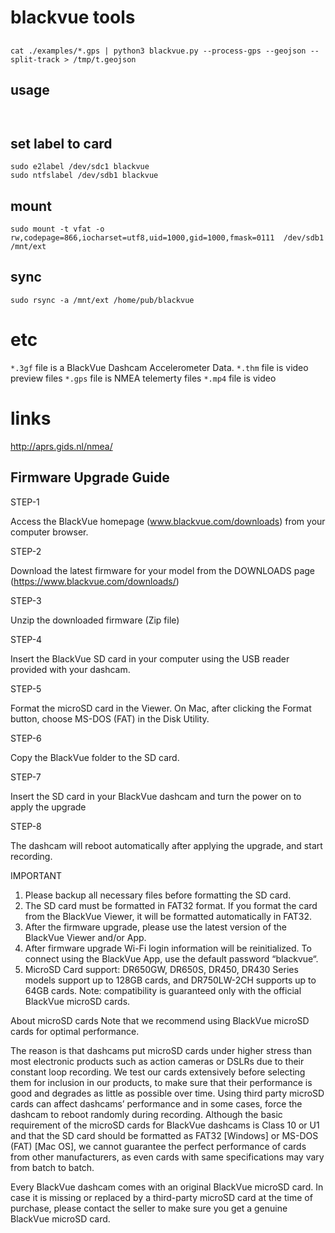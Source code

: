 # blackvue tools

##

```
cat ./examples/*.gps | python3 blackvue.py --process-gps --geojson --split-track > /tmp/t.geojson
```

## usage

```


```

## set label to card

```
sudo e2label /dev/sdc1 blackvue
sudo ntfslabel /dev/sdb1 blackvue
```

## mount 

```
sudo mount -t vfat -o rw,codepage=866,iocharset=utf8,uid=1000,gid=1000,fmask=0111  /dev/sdb1 /mnt/ext
```

## sync

```
sudo rsync -a /mnt/ext /home/pub/blackvue
```
# etc


`*.3gf` file is a BlackVue Dashcam Accelerometer Data.
`*.thm` file is video preview files
`*.gps` file is NMEA telemerty files
`*.mp4` file is video

# links

http://aprs.gids.nl/nmea/


## Firmware Upgrade Guide

STEP-1

Access the BlackVue homepage (www.blackvue.com/downloads) from your computer browser.

STEP-2

Download the latest firmware for your model from the DOWNLOADS page (https://www.blackvue.com/downloads/)

STEP-3

Unzip the downloaded firmware (Zip file)

STEP-4

Insert the BlackVue SD card in your computer using the USB reader provided with your dashcam.

STEP-5

Format the microSD card in the Viewer. On Mac, after clicking the Format button, choose MS-DOS (FAT) in the Disk Utility.

STEP-6

Copy the BlackVue folder to the SD card.

STEP-7

Insert the SD card in your BlackVue dashcam and turn the power on to apply the upgrade

STEP-8

The dashcam will reboot automatically after applying the upgrade, and start recording.

IMPORTANT
1. Please backup all necessary files before formatting the SD card.
2. The SD card must be formatted in FAT32 format. If you format the card from the BlackVue Viewer, it will be formatted automatically in FAT32.
3. After the firmware upgrade, please use the latest version of the BlackVue Viewer and/or App.
4. After firmware upgrade Wi-Fi login information will be reinitialized. To connect using the BlackVue App, use the default password “blackvue“.
5. MicroSD Card support: DR650GW, DR650S, DR450, DR430 Series models support up to 128GB cards, and DR750LW-2CH supports up to 64GB cards.
Note: compatibility is guaranteed only with the official BlackVue microSD cards.

About microSD cards
Note that we recommend using BlackVue microSD cards for optimal performance.

The reason is that dashcams put microSD cards under higher stress than most electronic products such as action cameras or DSLRs due to their constant loop recording. We test our cards extensively before selecting them for inclusion in our products, to make sure that their performance is good and degrades as little as possible over time.
Using third party microSD cards can affect dashcams’ performance and in some cases, force the dashcam to reboot randomly during recording. Although the basic requirement of the microSD cards for BlackVue dashcams is Class 10 or U1 and that the SD card should be formatted as FAT32 [Windows] or MS-DOS (FAT) [Mac OS], we cannot guarantee the perfect performance of cards from other manufacturers, as even cards with same specifications may vary from batch to batch.

Every BlackVue dashcam comes with an original BlackVue microSD card. In case it is missing or replaced by a third-party microSD card at the time of purchase, please contact the seller to make sure you get a genuine BlackVue microSD card.
